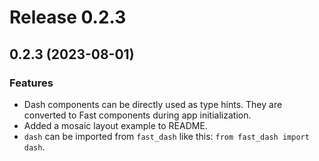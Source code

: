 # Release 0.2.3

## 0.2.3 (2023-08-01)

### Features

- Dash components can be directly used as type hints. They are converted to Fast components during app initialization.
- Added a mosaic layout example to README.
- `dash` can be imported from `fast_dash` like this: `from fast_dash import dash`.